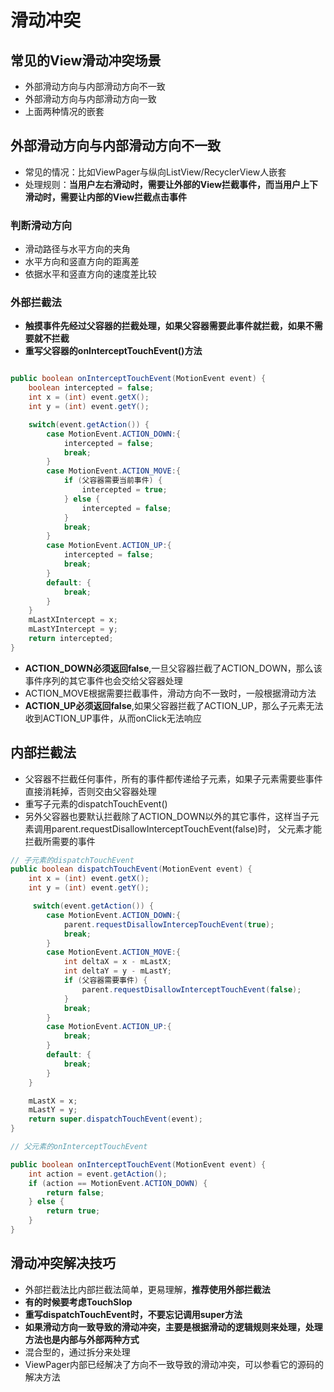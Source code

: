 # 滑动冲突

## 常见的View滑动冲突场景

- 外部滑动方向与内部滑动方向不一致
- 外部滑动方向与内部滑动方向一致
- 上面两种情况的嵌套


## 外部滑动方向与内部滑动方向不一致

- 常见的情况：比如ViewPager与纵向ListView/RecyclerView人嵌套
- 处理规则：**当用户左右滑动时，需要让外部的View拦截事件，而当用户上下滑动时，需要让内部的View拦截点击事件**

### 判断滑动方向

- 滑动路径与水平方向的夹角
- 水平方向和竖直方向的距离差
- 依据水平和竖直方向的速度差比较

### 外部拦截法

- **触摸事件先经过父容器的拦截处理，如果父容器需要此事件就拦截，如果不需要就不拦截**
- **重写父容器的onInterceptTouchEvent()方法**

```java

public boolean onInterceptTouchEvent(MotionEvent event) {
    boolean intercepted = false;
    int x = (int) event.getX();
    int y = (int) event.getY();

    switch(event.getAction()) {
        case MotionEvent.ACTION_DOWN:{
            intercepted = false;
            break;
        }
        case MotionEvent.ACTION_MOVE:{
            if (父容器需要当前事件) {
                intercepted = true;
            } else {
                intercepted = false;
            }
            break;
        }
        case MotionEvent.ACTION_UP:{
            intercepted = false;
            break;
        }
        default: {
            break;
        }
    }
    mLastXIntercept = x;
    mLastYIntercept = y;
    return intercepted;
}
```

- **ACTION_DOWN必须返回false**,一旦父容器拦截了ACTION_DOWN，那么该事件序列的其它事件也会交给父容器处理
- ACTION_MOVE根据需要拦截事件，滑动方向不一致时，一般根据滑动方法
- **ACTION_UP必须返回false**,如果父容器拦截了ACTION_UP，那么子元素无法收到ACTION_UP事件，从而onClick无法响应


## 内部拦截法

- 父容器不拦截任何事件，所有的事件都传递给子元素，如果子元素需要些事件直接消耗掉，否则交由父容器处理
- 重写子元素的dispatchTouchEvent()
- 另外父容器也要默认拦截除了ACTION_DOWN以外的其它事件，这样当子元素调用parent.requestDisallowInterceptTouchEvent(false)时，
 父元素才能拦截所需要的事件

```java
// 子元素的dispatchTouchEvent
public boolean dispatchTouchEvent(MotionEvent event) {
    int x = (int) event.getX();
    int y = (int) event.getY();

     switch(event.getAction()) {
        case MotionEvent.ACTION_DOWN:{
            parent.requestDisallowIntercepTouchEvent(true);
            break;
        }
        case MotionEvent.ACTION_MOVE:{
            int deltaX = x - mLastX;
            int deltaY = y - mLastY;
            if (父容器需要事件) {
                parent.requestDisallowInterceptTouchEvent(false);
            }
            break;
        }
        case MotionEvent.ACTION_UP:{
            break;
        }
        default: {
            break;
        }
    }

    mLastX = x;
    mLastY = y;
    return super.dispatchTouchEvent(event);
}
```

```java
// 父元素的onInterceptTouchEvent

public boolean onInterceptTouchEvent(MotionEvent event) {
    int action = event.getAction();
    if (action == MotionEvent.ACTION_DOWN) {
        return false;
    } else {
        return true;
    }
}
```

## 滑动冲突解决技巧

- 外部拦截法比内部拦截法简单，更易理解，**推荐使用外部拦截法**
- **有的时候要考虑TouchSlop**
- **重写dispatchTouchEvent时，不要忘记调用super方法**
- **如果滑动方向一致导致的滑动冲突，主要是根据滑动的逻辑规则来处理，处理方法也是内部与外部两种方式**
- 混合型的，通过拆分来处理
- ViewPager内部已经解决了方向不一致导致的滑动冲突，可以参看它的源码的解决方法



